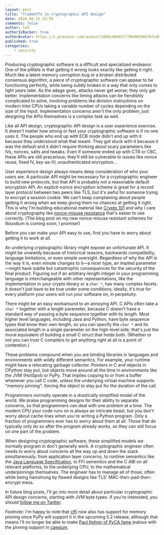 ```yaml
---
layout: post
title: "Tradeoffs in cryptographic API design"
date: 2016-06-21 23:59
comments: false
author: lvh
authorIsRacker: true
authorAvatar: https://s.gravatar.com/avatar/1846c8040fcf70e9b55bb7bfcdb78bc4
published: true
categories:
    - security
---
```


Producing cryptographic software is a difficult and specialized endeavor. One
of the pitfalls is that getting it wrong looks exactly like getting it
right. Much like a latent memory corruption bug or a broken distributed
consensus algorithm, a piece of cryptographic software can appear to be
functioning perfectly, while being subtly broken in a way that only comes to
light years later. As the adage goes, attacks never get worse; they only get
better. Implementation concerns like timing attacks can be fiendishly
complicated to solve, involving problems like division instructions on modern
Intel CPUs taking a variable number of cycles depending on the size of the
input. Implementation concerns aren't the only problem; just designing the
APIs themselves is a complex task as well.

Like all API design, cryptographic API design is a user experience
exercise. It doesn't matter how strong or fast your cryptographic software is
if no one uses it. The people who end up with ECB mode didn't end up with it
because they understood what that meant. They got stuck with it because it was
the default and it didn't require thinking about scary parameters like IVs,
nonces, salts and tweaks. Even if someone ended up with CTR or CBC, these APIs
are still precarious; they'll still be vulnerable to issues like nonce
reuse, fixed IV, key-as-IV, unauthenticated encryption...

User experience design always means deep consideration of who your users
are. A particular API might be necessary for a cryptographic engineer to build
new protocols, but that API is probably not a reasonable default encryption
API. An explicit-nonce encryption scheme is great for a record layer protocol
between two peers like TLS, but it's awful for someone trying to encrypt a
session cookie. We can't keep complaining about people getting it wrong when
we keep giving them no chances at getting it right. This is why I'm building
educational material like [Crypto 101][crypto101] and why I care about
cryptography like [nonce-misuse resistance][nmr] that's easier to use
correctly.  (The blog post on my new nonce-misuse resistant schemes for
libsodium is coming soon, I promise!)

Before you can make your API easy to use, first you have to worry about
getting it to work at all.

An underlying cryptographic library might expose an unfortunate API. It might
be unwieldy because of historical reasons, backwards compatibility, language
limitations, or even simple oversight. Regardless of why the API is the way it
is, even minute changes to it—a nicer type, an implied parameter—might have
subtle but catastrophic consequences for the security of the final
product. Figuring out if an arbitrary-length integer in your programming
language is interchangeable with other representations, like the
implementation in your crypto library or a `char *`, has many complex
facets. It doesn't just have to be true under some conditions; ideally, it's
true for every platform your users will run your software on, in perpetuity.

There might be an easy workaround to an annoying API. C APIs often take a
`char *` together with a length parameter, because C doesn't have a standard
way of passing a byte sequence together with its length. Most higher level
languages, including Java and Python, have byte sequence types that know their
own length, so you can specify the `char *` and its associated length in a
single parameter on the high-level side; that's just the moral equivalent of
building a small C struct that holds both. (Whether or not you can trust C
compilers to get anything right at all is a point of contention.)

These problems compound when you are binding libraries in languages and
environments with wildly different semantics. For example, your runtime might
have a relocating garbage collector.  Pointers in C and objects in CPython
stay put, but objects move around all the time in environments like the JVM
(HotSpot) or PyPy. That implies copying to or from a buffer whenever you call
C code, unless the underlying virtual machine supports "memory pinning":
forcing the object to stay put for the duration of the call.

Programmers normally operate in a drastically simplified model of the
world. We praise programming designs for their ability to separate concerns,
so that programmers can deal with one problem at a time. The modern CPU your
code runs on is always an intricate beast, but you don't worry about cache
lines when you're writing a Python program. Only a fraction of programmers
ever has to worry about them at all. Those that do typically only do so after
the program already works, so they can still focus on one part of the problem.

When designing cryptographic software, these simplified models we normally
program in don't generally work.  A cryptographic engineer often needs to
worry about concerns all the way up and down the stack simultaneously: from
application layer concerns, to runtime semantics like the
[Java Language Specification][jls], to FFI sementics and the C ABI on all
relevant platforms, to the underlying CPU, to the mathematical underpinnings
themselves. The engineer has to manage all of those, often while being
hamstrung by flawed designs like TLS' MAC-then-pad-then-encrypt mess.

In future blog posts, I'll go into more detail about particular cryptographic
API design concerns, starting with JVM byte types. If you're interested, you
should [follow me on Twitter][twitter].

*Footnote:* I'm happy to note that [cffi][cffi-pinning] now also has support
for memory pinning since PyPy will support it in the upcoming 5.2 release,
although that means I'll no longer be able to make
[Paul Kehrer of PyCA fame][paul] jealous with the pinning support in
[caesium][caesium].

[nmr]: /posts/nonce-misuse-resistance-101.html
[crypto101]: https://www.crypto101.io/
[jls]: https://docs.oracle.com/javase/specs/jls/se8/html/index.html
[twitter]: https://twitter.com/lvh
[rss]: /rss.xml
[cffi-pinning]: https://bitbucket.org/cffi/cffi/commits/61e03368485cb78471f701adbfd1bde69a6eaa31
[paul]: https://github.com/reaperhulk
[caesium]: https://github.com/lvh/caesium
